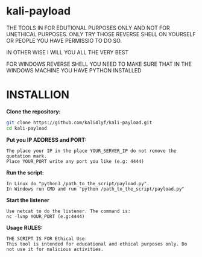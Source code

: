 # kali-payload

THE TOOLS IN FOR EDUTIONAL PURPOSES ONLY AND NOT FOR UNETHICAL PURPOSES. ONLY TRY THOSE REVERSE SHELL ON YOURSELF OR PEOPLE YOU HAVE PERMISSIO TO DO SO.

IN OTHER WISE I WILL YOU ALL THE VERY BEST

FOR WINDOWS REVERSE SHELL YOU NEED TO MAKE SURE THAT IN THE WINDOWS MACHINE YOU HAVE PYTHON INSTALLED


# INSTALLION

**Clone the repository:**
 ```bash
git clone https://github.com/kali4lyf/kali-payload.git
cd kali-payload
```


**Put you IP ADDRESS and PORT:**
```
The place your IP in the place YOUR_SERVER_IP do not remove the quotation mark.
Place YOUR_PORT write any port you like (e.g: 4444)
```

**Run the script:**
```
In Linux do "python3 /path_to_the_script/payload.py".
In Windows run CMD and run "python /path_to_the_script/payload.py"
```

**Start the listener**
```
Use netcat to do the listener. The command is:
nc -lvnp YOUR_PORT (e.g:4444) 
```

**Usage RULES:**
```
THE SCRIPT IS FOR Ethical Use:
This tool is intended for educational and ethical purposes only. Do not use it for malicious activities.
```

